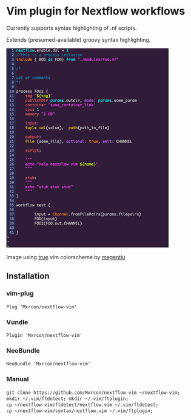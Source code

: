 # Vim plugin for Nextflow workflows

Currently supports syntax highlighting of .nf scripts.

Extends (presumed-available) groovy syntax highlighting.

![screenshot](images/screenshot.png)

Image using [true](https://github.com/megantiu/true.vim) vim colorscheme by [megentiu](https://github.com/megantiu/) 

## Installation

### vim-plug

    Plug 'Mxrcon/nextflow-vim'

### Vundle

    Plugin 'Mxrcon/nextflow-vim'

### NeoBundle

    NeoBundle 'Mxrcon/nextflow-vim'

### Manual

    git clone https://github.com/Mxrcon/nextflow-vim ~/nextflow-vim;
    mkdir ~/.vim/ftdetect; mkdir ~/.vim/ftplugin;
    cp ~/nextflow-vim/ftdetect/nextflow.vim ~/.vim/ftdetect;
    cp ~/nextflow-vim/syntax/nextflow.vim ~/.vim/ftplugin;
